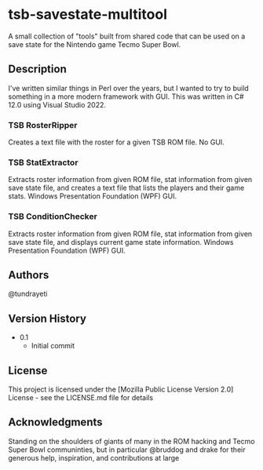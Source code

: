 # tsb-savestate-multitool

A small collection of "tools" built from shared code that can be used on a save state for the Nintendo game Tecmo Super Bowl.

## Description

I've written similar things in Perl over the years, but I wanted to try to build something in a more modern framework with GUI. This was written in C# 12.0 using Visual Studio 2022.

### TSB RosterRipper 
Creates a text file with the roster for a given TSB ROM file. No GUI.

### TSB StatExtractor
Extracts roster information from given ROM file, stat information from given save state file, and creates a text file that lists the players and their game stats.
Windows Presentation Foundation (WPF) GUI.

### TSB ConditionChecker
Extracts roster information from given ROM file, stat information from given save state file, and displays current game state information.
Windows Presentation Foundation (WPF) GUI.

## Authors

@tundrayeti

## Version History

* 0.1
    * Initial commit

## License

This project is licensed under the [Mozilla Public License Version 2.0] License - see the LICENSE.md file for details

## Acknowledgments

Standing on the shoulders of giants of many in the ROM hacking and Tecmo Super Bowl communinties, but in particular @bruddog and drake for their generous help, inspiration, and contributions at large
